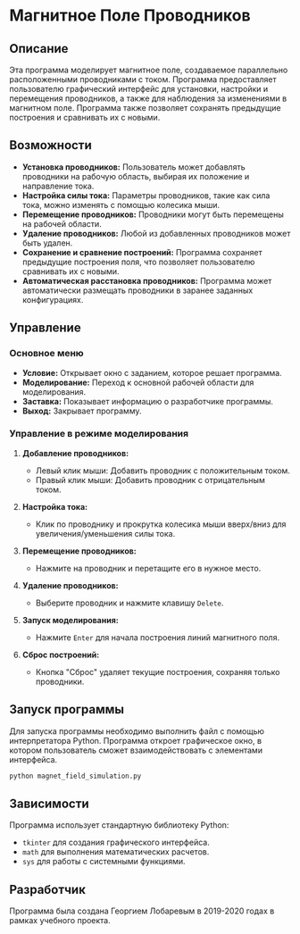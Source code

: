 # Магнитное Поле Проводников

## Описание

Эта программа моделирует магнитное поле, создаваемое параллельно расположенными проводниками с током. Программа предоставляет пользователю графический интерфейс для установки, настройки и перемещения проводников, а также для наблюдения за изменениями в магнитном поле. Программа также позволяет сохранять предыдущие построения и сравнивать их с новыми.

## Возможности

- **Установка проводников:** Пользователь может добавлять проводники на рабочую область, выбирая их положение и направление тока.
- **Настройка силы тока:** Параметры проводников, такие как сила тока, можно изменять с помощью колесика мыши.
- **Перемещение проводников:** Проводники могут быть перемещены на рабочей области.
- **Удаление проводников:** Любой из добавленных проводников может быть удален.
- **Сохранение и сравнение построений:** Программа сохраняет предыдущие построения поля, что позволяет пользователю сравнивать их с новыми.
- **Автоматическая расстановка проводников:** Программа может автоматически размещать проводники в заранее заданных конфигурациях.

## Управление

### Основное меню

- **Условие:** Открывает окно с заданием, которое решает программа.
- **Моделирование:** Переход к основной рабочей области для моделирования.
- **Заставка:** Показывает информацию о разработчике программы.
- **Выход:** Закрывает программу.

### Управление в режиме моделирования

1. **Добавление проводников:**
   - Левый клик мыши: Добавить проводник с положительным током.
   - Правый клик мыши: Добавить проводник с отрицательным током.

2. **Настройка тока:**
   - Клик по проводнику и прокрутка колесика мыши вверх/вниз для увеличения/уменьшения силы тока.

3. **Перемещение проводников:**
   - Нажмите на проводник и перетащите его в нужное место.

4. **Удаление проводников:**
   - Выберите проводник и нажмите клавишу `Delete`.

5. **Запуск моделирования:**
   - Нажмите `Enter` для начала построения линий магнитного поля.

6. **Сброс построений:**
   - Кнопка "Сброс" удаляет текущие построения, сохраняя только проводники.

## Запуск программы

Для запуска программы необходимо выполнить файл с помощью интерпретатора Python. Программа откроет графическое окно, в котором пользователь сможет взаимодействовать с элементами интерфейса.

```bash
python magnet_field_simulation.py
```

## Зависимости

Программа использует стандартную библиотеку Python:

- `tkinter` для создания графического интерфейса.
- `math` для выполнения математических расчетов.
- `sys` для работы с системными функциями.

## Разработчик

Программа была создана Георгием Лобаревым в 2019-2020 годах в рамках учебного проекта.
